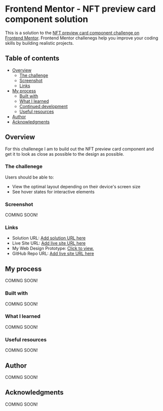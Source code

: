 # Frontend Mentor - NFT preview card component solution

This is a solution to the [NFT preview card component challenge on Frontend Mentor](https://www.frontendmentor.io/challenges/nft-preview-card-component-SbdUL_w0U). Frontend Mentor challenegs help you improve your coding skills by building realistic projects.

## Table of contents

- [Overview](#overview)
  - [The challenge](#the-challenge)
  - [Screenshot](#screenshot)
  - [Links](#links)
- [My process](#my-process)
  - [Built with](#built-with)
  - [What I learned](#what-i-learned)
  - [Continued development](#continued-development)
  - [Useful resources](#useful-resources)
- [Author](#author)
- [Acknowledgments](#acknowledgments)

## Overview

For this challenege I am to build out the NFT preview card component and get it to look as close as possible to the design as possible.

### The challenege

Users should be able to:

- View the optimal layout depending on their device's screen size
- See hover states for interactive elements

### Screenshot

COMING SOON!

### Links

- Solution URL: [Add solution URL here](https://your-solution-url.com)
- Live Site URL: [Add live site URL here](https://your-live-site-url.com)
- My Web Design Prototype: [Click to view.](https://www.figma.com/proto/MGA2f2o0GmxfdNL4RJlXGh/NFT-Preview-Card-Component?page-id=71%3A64&node-id=59%3A255&viewport=323%2C48%2C1.06&scaling=min-zoom&starting-point-node-id=59%3A255&hide-ui=1)
- GitHub Repo URL: [Add live site URL here](https://github-repo-url.com)

## My process

COMING SOON!

### Built with

COMING SOON!

### What I learned

COMING SOON!

### Useful resources

COMING SOON!

## Author

COMING SOON!

## Acknowledgments

COMING SOON!
